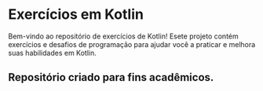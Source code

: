 # Exercícios em Kotlin

Bem-vindo ao repositório de exercícios de Kotlin!
Esete projeto contém exercícios e desafios de programação
para ajudar você a praticar e melhora suas habilidades em Kotlin.

## Repositório criado para fins acadêmicos.
